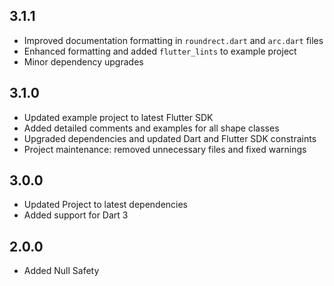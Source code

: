 ## 3.1.1

* Improved documentation formatting in `roundrect.dart` and `arc.dart` files
* Enhanced formatting and added `flutter_lints` to example project
* Minor dependency upgrades

## 3.1.0

* Updated example project to latest Flutter SDK
* Added detailed comments and examples for all shape classes
* Upgraded dependencies and updated Dart and Flutter SDK constraints
* Project maintenance: removed unnecessary files and fixed warnings

## 3.0.0

* Updated Project to latest dependencies
* Added support for Dart 3

## 2.0.0

* Added Null Safety